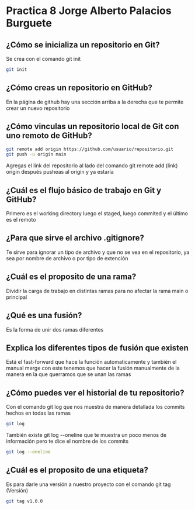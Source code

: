 # Practica 8 Jorge Alberto Palacios Burguete

## ¿Cómo se inicializa un repositorio en Git?
Se crea con el comando git init

```bash
git init
```

## ¿Cómo creas un repositorio en GitHub?
En la página de github hay una sección arriba a la derecha que te permite crear un nuevo repositorio

## ¿Cómo vinculas un repositorio local de Git con uno remoto de GitHub?

```bash
git remote add origin https://github.com/usuario/repositorio.git
git push -u origin main
```

Agregas el link del repositorio al lado del comando git remote add (link) origin después pusheas al origin y ya estaría

## ¿Cuál es el flujo básico de trabajo en Git y GitHub?
Primero es el working directory luego el staged, luego commited y el último es el remoto

## ¿Para que sirve el archivo .gitignore?
Te sirve para ignorar un tipo de archivo y que no se vea en el repositorio, ya sea por nombre de archivo o por tipo de extención

## ¿Cuál es el proposito de una rama?
Dividir la carga de trabajo en distintas ramas para no afectar la rama main o principal

## ¿Qué es una fusión?
Es la forma de unir dos ramas diferentes

## Explica los diferentes tipos de fusión que existen
Está el fast-forward que hace la función automaticamente y también el manual merge con este tenemos que hacer la fusión manualmente de la manera en la que querramos que se unan las ramas

## ¿Cómo puedes ver el historial de tu repositorio?
Con el comando git log que nos muestra de manera detallada los commits hechos en todas las ramas

```bash
git log
```
También existe git log --oneline que te muestra un poco menos de información pero te dice el nombre de los commits

```bash
git log --oneline
```
## ¿Cuál es el proposito de una etiqueta?
Es para darle una versión a nuestro proyecto con el comando git tag (Versión)

```bash
git tag v1.0.0
```